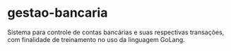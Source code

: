 # gestao-bancaria
Sistema para controle de contas bancárias e suas respectivas transações, com finalidade de treinamento no uso da linguagem GoLang.
